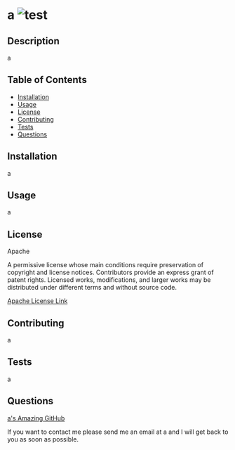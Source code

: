 
  # a   ![test](https://img.shields.io/badge/license-Apache-green)
  
  ## Description
  a

  ## Table of Contents
  - [Installation](#installation)
  - [Usage](#usage)
  - [License](#license)
  - [Contributing](#contributing)
  - [Tests](#tests)
  - [Questions](#questions)
  

  ## Installation
  a

  ## Usage 
  a

  
  ## License 
  Apache 

  A permissive license whose main conditions require preservation of copyright and license notices. Contributors provide an express grant of patent rights. Licensed works, modifications, and larger works may be distributed under different terms and without source code.
  
  
  <a href= https://choosealicense.com/licenses/apache-2.0/> Apache License Link</a>
  
  ## Contributing
  a

  ## Tests 
  a
  
  ## Questions
  <a href="https://github.com/a">a's Amazing GitHub</a>
  
  If you want to contact me please send me an email at a and I will get back to you as soon as possible.
  